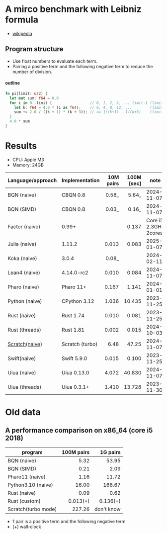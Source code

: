 # A mirco benchmark with Leibniz formula

- [wikipedia](https://en.wikipedia.org/wiki/Leibniz_formula_for_π)

## Program structure

- Use float numbers to evaluate each term.
- Pairing a positive term and the following negative term to reduce the number of division.

#### outline

```rust
fn pi(limit: u32) {
  let mut sum: f64 = 0.0
  for i in 0..limit {                 // 0, 1, 2, 3, ... limit-1 (limit items)
    let k: f64 = 4.0 * (i as f64);    // 0, 4, 8, 12, ...        (limit items)
    sum += 2.0 / ((k + 1) * (k + 3)); // == 1/(k+1) - 1/(k+3)    (limit pairs)
  }
  4.0 * sum
}
```

# Results

- CPU: Apple M3
- Memory: 24GB

| Language/approach   | Implementation |  10M pairs | 100M [sec] |       note |
|---------------------|----------------|-----------:|-----------:|------------|
| BQN (naive)         | CBQN 0.8       |      0.58_ |      5.64_ | 2024-11-07 |
| BQN (SIMD)          | CBQN 0.8       |      0.03_ |      0.16_ | 2024-11-07 |
| Factor (naive)      | 0.99+          |            |      0.137 | Core i5 2.3GHz 2cores |
| Julia (naive)       | 1.11.2         |      0.013 |      0.083 | 2025-01-07 |
| Koka (naive)        | 3.0.4          |      0.08_ |            | 2024-02-11 |
| Lean4 (naive)       | 4.14.0-rc2     |      0.010 |      0.084 | 2024-11-07 |
| Pharo (naive)       | Pharo 11+      |      0.167 |      1.141 | 2024-01-01 |
| Python (naive)      | CPython 3.12   |      1.036 |     10.435 | 2023-11-25 |
| Rust (naive)        | Rust 1.74      |      0.010 |      0.081 | 2023-11-25 |
| Rust (threads)      | Rust 1.81      |      0.002 |      0.015 | 2024-10-03 |
| [Scratch(naive)](https://private-user-images.githubusercontent.com/997855/383764619-b7b629ef-add4-41ae-8be0-28e154cb81a5.png?jwt=eyJhbGciOiJIUzI1NiIsInR5cCI6IkpXVCJ9.eyJpc3MiOiJnaXRodWIuY29tIiwiYXVkIjoicmF3LmdpdGh1YnVzZXJjb250ZW50LmNvbSIsImtleSI6ImtleTUiLCJleHAiOjE3MzA5Mzg0NDksIm5iZiI6MTczMDkzODE0OSwicGF0aCI6Ii85OTc4NTUvMzgzNzY0NjE5LWI3YjYyOWVmLWFkZDQtNDFhZS04YmUwLTI4ZTE1NGNiODFhNS5wbmc_WC1BbXotQWxnb3JpdGhtPUFXUzQtSE1BQy1TSEEyNTYmWC1BbXotQ3JlZGVudGlhbD1BS0lBVkNPRFlMU0E1M1BRSzRaQSUyRjIwMjQxMTA3JTJGdXMtZWFzdC0xJTJGczMlMkZhd3M0X3JlcXVlc3QmWC1BbXotRGF0ZT0yMDI0MTEwN1QwMDA5MDlaJlgtQW16LUV4cGlyZXM9MzAwJlgtQW16LVNpZ25hdHVyZT04ODFiNjM3ZjRiOWE4OGI1MmU5YzQ0NDdlMzc3NjkyMTdkOTZjNTM4N2Y5OTFiYzhkMThiZTM2NDcxNmJmZmU3JlgtQW16LVNpZ25lZEhlYWRlcnM9aG9zdCJ9.yhzzLKOxc_Xn8OW9lQvrjgC1vGbo3VoHP2zYEnBiWf4)      | Scratch (turbo)|      6.48  |     47.25  | 2024-11-07 |
| Swift(naive)        | Swift 5.9.0    |      0.015 |      0.100 | 2023-11-25 |
| Uiua (naive)        | Uiua 0.13.0    |      4.072 |     40.830 | 2024-11-07 |
| Uiua (threads)      | Uiua 0.3.1+    |      1.410 |     13.728 | 2023-11-30 |


# Old data

## A performance comparison on x86_64 (core i5 2018)

| program             | 100M pairs |    1G pairs   |
|---------------------|-----------:|--------------:|
| BQN (naive)         |       5.32 |         53.95 |
| BQN (SIMD)          |       0.21 |          2.09 |
| Pharo11 (naive)     |       1.16 |         11.72 |
| Python3.10 (naive)  |      16.00 |        168.67 |
| Rust (naive)        |       0.09 |          0.62 |
| Rust (custom)       |   0.013(+) |      0.136(+) |
| Scratch(turbo mode) |     227.26 |    don't know |

- 1 pair is a positive term and the following negative term
- (+) wall-clock
